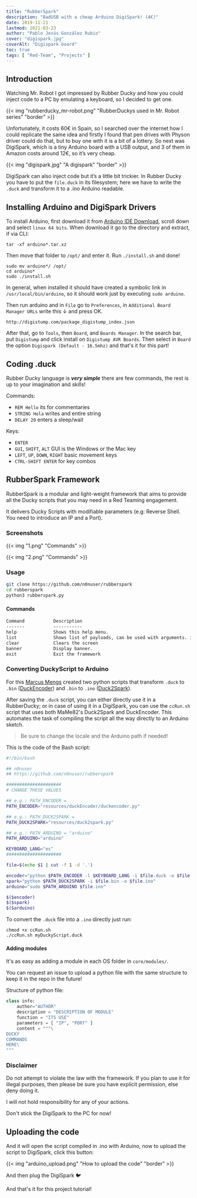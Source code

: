 ```yaml
---
title: "RubberSpark"
description: "BadUSB with a cheap Arduino DigiSpark! (4€)"
date: 2019-11-21
lastmod: 2021-03-23
author: "Pablo Jesús González Rubio"
cover: "digispark.jpg"
coverAlt: "Digispark board"
toc: true
tags: [ "Red-Team", "Projects" ]
---
```


## Introduction

Watching Mr. Robot I got impressed by Rubber Ducky and how you could inject code to a PC by emulating a keyboard, so I decided to get one.

{{< img "rubberducky_mr-robot.png" "RubberDuckys used in Mr. Robot series" "border" >}}

Unfortunately, it costs 60€ in Spain, so I searched over the internet how I could replicate the same idea and firstly I found that pen drives with Physon driver could do that, but to buy one with it is a bit of a lottery. So next was DigiSpark, which is a tiny Arduino board with a USB output, and 3 of them in Amazon costs around 12€, so it’s very cheap.

{{< img "digispark.jpg" "A digispark" "border" >}}

DigiSpark can also inject code but it’s a little bit trickier. In Rubber Ducky you have to put the `file.duck` in its filesystem; here we have to write the `.duck` and transform it to a .ino Arduino readable.

## Installing Arduino and DigiSpark Drivers

To install Arduino, first download it from [Arduino IDE Download](https://www.arduino.cc/en/Main/Software), scroll down and select `linux 64 bits`. When download it go to the directory and extract, if via CLI: 

```
tar -xf arduino*.tar.xz
```

Then move that folder to `/opt/` and enter it. Run `./install.sh` and done!

```
sudo mv arduino*/ /opt/
cd arduino*
sudo ./install.sh
```

In general, when installed it should have created a symbolic link in `/usr/local/bin/arduino`, so it should work just by executing `sudo arduino`.

Then run arduino and in `File` go to `Preferences`, in `Additional Board Manager URLs` write this ↓ and press OK.

```
http://digistump.com/package_digistump_index.json
```

After that, go to `Tools`, then `Board`, and `Boards Manager`. In the search bar, put `Digistump` and click install on `Digistump AVR Boards`. Then select in `Board` the option `Digispark (Default - 16.5mhz)` and that's it for this part!

## Coding .duck

Rubber Ducky language is ___very simple___ there are few commands, the rest is up to your imagination and skills!

Commands:

- `REM Hello` its for commentaries
- `STRING Hola` writes and entire string
- `DELAY 20` enters a sleep/wait

Keys:

- `ENTER`
- `GUI`, `SHIFT`, `ALT` GUI is the Windows or the Mac key
- `LEFT`, `UP`, `DOWN`, `RIGHT` basic movement keys
- `CTRL-SHIFT ENTER` for key combos


## RubberSpark Framework

RubberSpark is a modular and light-weight framework that aims to provide all the Ducky scripts that you may need in a Red Teaming engagement.

It delivers Ducky Scripts with modifiable parameters (e.g: Reverse Shell. You need to introduce an IP and a Port).

### Screenshots

{{< img "1.png" "Commands" >}}

{{< img "2.png" "Commands" >}}

### Usage

```bash
git clone https://github.com/n0nuser/rubberspark
cd rubberspark
python3 rubberspark.py
```

#### Commands

```txt
Command           Description
-------           -----------
help              Shows this help menu.
list              Shows list of payloads, can be used with arguments. i.E.: list linux
clear             Clears the screen
banner            Display banner.
exit              Exit the framework
```

### Converting DuckyScript to Arduino

For this [Marcus Mengs](https://github.com/mame82) created two python scripts that transform `.duck` to `.bin` ([DuckEncoder](https://github.com/mame82/duckencoder.py)) and `.bin` to `.ino` ([Duck2Spark](https://github.com/mame82/duck2spark)).

After saving the `.duck` script, you can either directly use it in a RubberDucky; or in case of using it in a DigiSpark, you can use the `ccRun.sh` script that uses both MaMe82's Duck2Spark and DuckEncoder. This automates the task of compiling the script all the way directly to an Arduino sketch.

> Be sure to change the locale and the Arduino path if needed!

This is the code of the Bash script:

```bash
#!/bin/bash

## n0nuser
## https://github.com/n0nuser/rubberspark

#####################
# CHANGE THESE VALUES

## e.g.: PATH_ENCODER = 
PATH_ENCODER="resources/duckEncoder/duckencoder.py"

## e.g.: PATH_DUCK2SPARK =
PATH_DUCK2SPARK="resources/duck2spark.py"

## e.g.: PATH_ARDUINO = "arduino"
PATH_ARDUINO="arduino"

KEYBOARD_LANG="es"
#####################

file=$(echo $1 | cut -f 1 -d '.')

encoder="python $PATH_ENCODER -l $KEYBOARD_LANG -i $file.duck -o $file.bin"
spark="python $PATH_DUCK2SPARK -i $file.bin -o $file.ino"
arduino="sudo $PATH_ARDUINO $file.ino"

$($encoder)
$($spark)
$($arduino)
```

To convert the `.duck` file into a `.ino` directly just run:

```
chmod +x ccRun.sh
./ccRun.sh myDuckyScript.duck
```

#### Adding modules

It's as easy as adding a module in each OS folder in `core/modules/`.

You can request an issue to upload a python file with the same structure to keep it in the repo in the future!

Structure of python file:

```py
class info:
    author="AUTHOR"
    description = "DESCRIPTION OF MODULE"
    function = "ITS USE"
    parameters = [ "IP", "PORT" ]
    content = """\
DUCKY
COMMANDS
HERE\
"""
```

### Disclaimer

Do not attempt to violate the law with the framework. If you plan to use it for illegal purposes, then please be sure you have explicit permission, else deny doing it.

I will not hold responsibility for any of your actions.

Don't stick the DigiSpark to the PC for now!

## Uploading the code

And it will open the script compiled in .ino with Arduino, now to upload the script to DigiSpark, click this button:

{{< img "arduino_upload.png" "How to upload the code" "border" >}}

And then plug the DigiSpark 🐦️

And that's it for this project tutorial!
